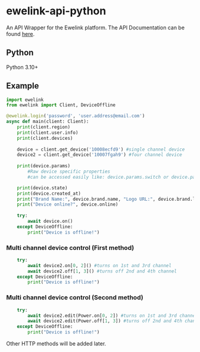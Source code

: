 # ewelink-api-python
An API Wrapper for the Ewelink platform.
The API Documentation can be found [here](https://coolkit-technologies.github.io/eWeLink-API/#/en).

## Python
Python 3.10+

## Example
```py
import ewelink
from ewelink import Client, DeviceOffline

@ewelink.login('password', 'user.address@email.com')
async def main(client: Client):
    print(client.region)
    print(client.user.info)
    print(client.devices)
    
    device = client.get_device('10008ecfd9') #single channel device
    device2 = client.get_device('10007fgah9') #four channel device
    
    print(device.params) 
        #Raw device specific properties 
        #can be accessed easily like: device.params.switch or device.params['startup'] (a subclass of dict)

    print(device.state)
    print(device.created_at)
    print("Brand Name:", device.brand.name, "Logo URL:", device.brand.logo.url)
    print("Device online?", device.online)
    
    try:
        await device.on()
    except DeviceOffline:
        print("Device is offline!")
```
### Multi channel device control (First method)
```py
    try:
        await device2.on[0, 2]() #turns on 1st and 3rd channel
        await device2.off[1, 3]() #turns off 2nd and 4th channel
    except DeviceOffline:
        print("Device is offline!")
```
### Multi channel device control (Second method)
```py
    try:
        await device2.edit(Power.on[0, 2]) #turns on 1st and 3rd channel
        await device2.edit(Power.off[1, 3]) #turns off 2nd and 4th channel
    except DeviceOffline:
        print("Device is offline!")
```

Other HTTP methods will be added later.
